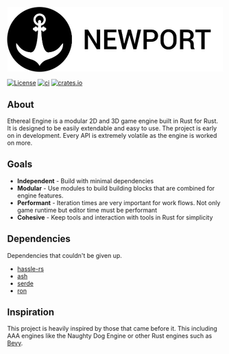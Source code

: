 <picture>
      <source 
        srcset="assets/branding/logo_white.svg"
        media="(prefers-color-scheme: dark)"
      />
      <source
        srcset="assets/branding/logo_black_name.svg"
        media="(prefers-color-scheme: light), (prefers-color-scheme: no-preference)"
      />
      <img src="assets/branding/logo_black_name.svg" />
</picture>

[![License](https://img.shields.io/badge/License-Apache%202.0-blue.svg)](https://opensource.org/licenses/Apache-2.0)
[![ci](https://github.com/colbyhall/newport/actions/workflows/ci.yml/badge.svg)](https://github.com/colbyhall/newport/actions/workflows/ci.yml)
[![crates.io](https://img.shields.io/badge/crates.io-v0.2.0-red)](https://crates.io/crates/newport)

## About
Ethereal Engine is a modular 2D and 3D game engine built in Rust for Rust. It is designed to be easily extendable and easy to use. The project is early on in development. Every API is extremely volatile as the engine is worked on more.

## Goals
* **Independent** - Build with minimal dependencies
* **Modular** - Use modules to build building blocks that are combined for engine features. 
* **Performant** - Iteration times are very important for work flows. Not only game runtime but editor time must be performant
* **Cohesive** - Keep tools and interaction with tools in Rust for simplicity

## Dependencies
Dependencies that couldn't be given up.

* [hassle-rs](https://github.com/Traverse-Research/hassle-rs)
* [ash](https://github.com/MaikKlein/ash)
* [serde](https://github.com/serde-rs/serde)
* [ron](https://github.com/ron-rs/ron)

## Inspiration
This project is heavily inspired by those that came before it. This including AAA engines like the Naughty Dog Engine or other Rust engines such as [Bevy](https://github.com/bevyengine/bevy).
